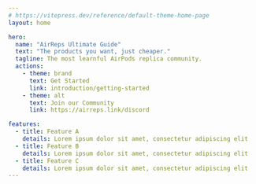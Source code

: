 ```yaml
---
# https://vitepress.dev/reference/default-theme-home-page
layout: home

hero:
  name: "AirReps Ultimate Guide"
  text: "The products you want, just cheaper."
  tagline: The most learnful AirPods replica community.
  actions:
    - theme: brand
      text: Get Started
      link: introduction/getting-started
    - theme: alt
      text: Join our Community
      link: https://airreps.link/discord

features:
  - title: Feature A
    details: Lorem ipsum dolor sit amet, consectetur adipiscing elit
  - title: Feature B
    details: Lorem ipsum dolor sit amet, consectetur adipiscing elit
  - title: Feature C
    details: Lorem ipsum dolor sit amet, consectetur adipiscing elit
---
```


